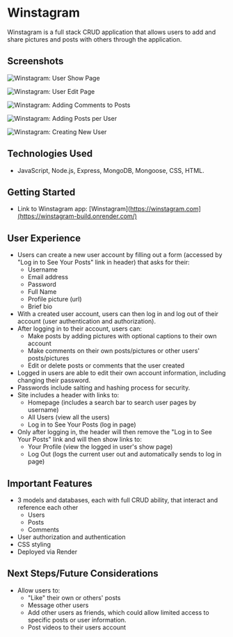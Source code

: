 # Winstagram

Winstagram is a full stack CRUD application that allows users to add and share pictures and posts with others through the application.

## Screenshots

![Winstagram: User Show Page](https://i.imgur.com/UWjlifR.png "Winstagram: User Show Page")

![Winstagram: User Edit Page](https://i.imgur.com/wVRu1hp.png "Winstagram: User Edit Page")

![Winstagram: Adding Comments to Posts](https://i.imgur.com/dVM6LB8.png "Winstagram: Adding Comments to Posts")

![Winstagram: Adding Posts per User](https://i.imgur.com/LI3acff.png "Winstagram: Adding Posts per User")

![Winstagram: Creating New User](https://i.imgur.com/pQDrHit.png "Winstagram: Creating New User")

## Technologies Used

- JavaScript, Node.js, Express, MongoDB, Mongoose, CSS, HTML.

## Getting Started

- Link to Winstagram app: [Winstagram](https://winstagram.com](https://winstagram-build.onrender.com/)

## User Experience

- Users can create a new user account by filling out a form (accessed by "Log in to See Your Posts" link in header) that asks for their:
    - Username
    - Email address
    - Password
    - Full Name
    - Profile picture (url)
    - Brief bio
- With a created user account, users can then log in and log out of their account (user authentication and authorization).
- After logging in to their account, users can:
    - Make posts by adding pictures with optional captions to their own account
    - Make comments on their own posts/pictures or other users' posts/pictures
    - Edit or delete posts or comments that the user created
- Logged in users are able to edit their own account information, including changing their password.
- Passwords include salting and hashing process for security.
- Site includes a header with links to:
    - Homepage (includes a search bar to search user pages by username)
    - All Users (view all the users)
    - Log in to See Your Posts (log in page)
- Only after logging in, the header will then remove the "Log in to See Your Posts" link and will then show links to:
    - Your Profile (view the logged in user's show page)
    - Log Out (logs the current user out and automatically sends to log in page)

## Important Features

- 3 models and databases, each with full CRUD ability, that interact and reference each other
    - Users
    - Posts
    - Comments
- User authorization and authentication
- CSS styling
- Deployed via Render

## Next Steps/Future Considerations

- Allow users to:
    - "Like" their own or others' posts
    - Message other users
    - Add other users as friends, which could allow limited access to specific posts or user information.
    - Post videos to their users account
